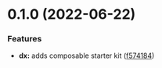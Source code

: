 # 0.1.0 (2022-06-22)


### Features

* **dx:** adds composable starter kit ([f574184](https://github.com/openwebstacks/ts-starter/commit/f5741843e4e98937ebc76a73ea90cd04a375d134))



